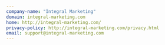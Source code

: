 ```yaml
---
company-name: "Integral Marketing"
domain: integral-marketing.com
home: http://integral-marketing.com/
privacy-policy: http://integral-marketing.com/privacy.html
email: support@integral-marketing.com
---
```





